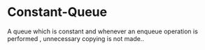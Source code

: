 Constant-Queue
==============

A queue which is constant and whenever an enqueue operation is performed , unnecessary copying is not made..
